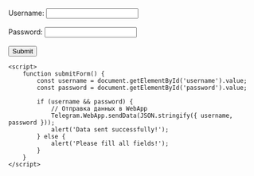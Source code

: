 <!-- index.html -->
<!DOCTYPE html>
<html lang="en">
<head>
    <meta charset="UTF-8">
    <meta name="viewport" content="width=device-width, initial-scale=1.0">
    <title>Login Form</title>
</head>
<body>
    <form id="loginForm">
        <label for="username">Username:</label>
        <input type="text" id="username" name="username" required><br><br>
        <label for="password">Password:</label>
        <input type="password" id="password" name="password" required><br><br>
        <button type="button" onclick="submitForm()">Submit</button>
    </form>

    <script>
        function submitForm() {
            const username = document.getElementById('username').value;
            const password = document.getElementById('password').value;

            if (username && password) {
                // Отправка данных в WebApp
                Telegram.WebApp.sendData(JSON.stringify({ username, password }));
                alert('Data sent successfully!');
            } else {
                alert('Please fill all fields!');
            }
        }
    </script>
</body>
</html>
